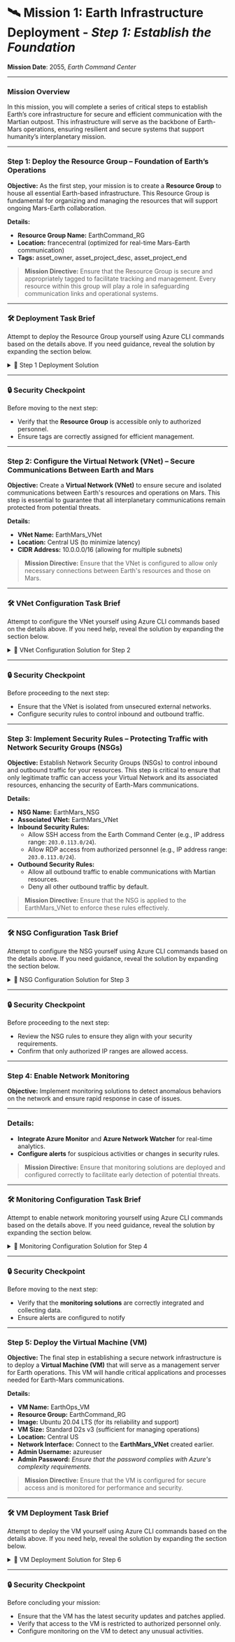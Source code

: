 # 🛰️ **Mission 1: Earth Infrastructure Deployment** - _Step 1: Establish the Foundation_

**Mission Date**: 2055, _Earth Command Center_

---

### **Mission Overview**

In this mission, you will complete a series of critical steps to establish Earth’s core infrastructure for secure and efficient communication with the Martian outpost. This infrastructure will serve as the backbone of Earth-Mars operations, ensuring resilient and secure systems that support humanity’s interplanetary mission.

---

### **Step 1: Deploy the Resource Group – Foundation of Earth’s Operations**

**Objective:** As the first step, your mission is to create a **Resource Group** to house all essential Earth-based infrastructure. This Resource Group is fundamental for organizing and managing the resources that will support ongoing Mars-Earth collaboration.

**Details:**

- **Resource Group Name:** EarthCommand_RG
- **Location:** francecentral (optimized for real-time Mars-Earth communication)
- **Tags:** asset_owner, asset_project_desc, asset_project_end

> **Mission Directive:** Ensure that the Resource Group is secure and appropriately tagged to facilitate tracking and management. Every resource within this group will play a role in safeguarding communication links and operational systems.

---

### **🛠️ Deployment Task Brief**

Attempt to deploy the Resource Group yourself using Azure CLI commands based on the details above. If you need guidance, reveal the solution by expanding the section below.

<details>
  <summary>🚀 Step 1 Deployment Solution</summary>

1. **Authenticate to Azure CLI:**
   Begin by establishing a secure session with Azure:

   ```bash
   az login
   ```

2. **Create the Resource Group:** Use the Azure CLI to deploy your Resource Group:

   ```bash
   az group create --name EarthCommand_RG --location centralus --tags Mission=Phoenix Priority=Alpha
   ```

3. **Confirm Deployment:** Verify the Resource Group’s status to ensure successful deployment:
`bash
     az group show --name EarthCommand_RG
     `
</details>

---

### **🔒 Security Checkpoint**

Before moving to the next step:

- Verify that the **Resource Group** is accessible only to authorized personnel.
- Ensure tags are correctly assigned for efficient management.

---

### **Step 2: Configure the Virtual Network (VNet) – Secure Communications Between Earth and Mars**

**Objective:** Create a **Virtual Network (VNet)** to ensure secure and isolated communications between Earth's resources and operations on Mars. This step is essential to guarantee that all interplanetary communications remain protected from potential threats.

**Details:**

- **VNet Name:** EarthMars_VNet
- **Location:** Central US (to minimize latency)
- **CIDR Address:** 10.0.0.0/16 (allowing for multiple subnets)

> **Mission Directive:** Ensure that the VNet is configured to allow only necessary connections between Earth's resources and those on Mars.

---

### **🛠️ VNet Configuration Task Brief**

Attempt to configure the VNet yourself using Azure CLI commands based on the details above. If you need help, reveal the solution by expanding the section below.

<details>
  <summary>🚀 VNet Configuration Solution for Step 2</summary>

1. **Create the Virtual Network:** Use Azure CLI to create the VNet:

   ```bash
   az network vnet create --name EarthMars_VNet --resource-group EarthCommand_RG --location centralus --address-prefix 10.0.0.0/16
   ```

2. **Verify the VNet Configuration:** Ensure that the VNet was created successfully:
   ```bash
   az network vnet show --name EarthMars_VNet --resource-group EarthCommand_RG
   ```

</details>

---

### **🔒 Security Checkpoint**

Before proceeding to the next step:

- Ensure that the VNet is isolated from unsecured external networks.
- Configure security rules to control inbound and outbound traffic.

---

### **Step 3: Implement Security Rules – Protecting Traffic with Network Security Groups (NSGs)**

**Objective:** Establish Network Security Groups (NSGs) to control inbound and outbound traffic for your resources. This step is critical to ensure that only legitimate traffic can access your Virtual Network and its associated resources, enhancing the security of Earth-Mars communications.

**Details:**

- **NSG Name:** EarthMars_NSG
- **Associated VNet:** EarthMars_VNet
- **Inbound Security Rules:**
  - Allow SSH access from the Earth Command Center (e.g., IP address range: `203.0.113.0/24`).
  - Allow RDP access from authorized personnel (e.g., IP address range: `203.0.113.0/24`).
- **Outbound Security Rules:**
  - Allow all outbound traffic to enable communications with Martian resources.
  - Deny all other outbound traffic by default.

> **Mission Directive:** Ensure that the NSG is applied to the EarthMars_VNet to enforce these rules effectively.

---

### **🛠️ NSG Configuration Task Brief**

Attempt to configure the NSG yourself using Azure CLI commands based on the details above. If you need guidance, reveal the solution by expanding the section below.

<details>
  <summary>🚀 NSG Configuration Solution for Step 3</summary>

1. **Create the Network Security Group:** Use Azure CLI to create the NSG:

   ```bash
   az network nsg create --resource-group EarthCommand_RG --name EarthMars_NSG --location centralus
   ```

2. **Define Inbound Security Rules:** Configure rules to allow SSH and RDP access:

   ```bash
   az network nsg rule create --resource-group EarthCommand_RG --nsg-name EarthMars_NSG --name Allow-SSH --protocol tcp --priority 100 --destination-port-range 22 --source-address-prefix 203.0.113.0/24 --access Allow --direction Inbound
   ```

   ```bash
   az network nsg rule create --resource-group EarthCommand_RG --nsg-name EarthMars_NSG --name Allow-RDP --protocol tcp --priority 110 --destination-port-range 3389 --source-address-prefix 203.0.113.0/24 --access Allow --direction Inbound
   ```

3. **Define Outbound Security Rules:** Allow all outbound traffic while denying all others:

   ```bash
   az network nsg rule create --resource-group EarthCommand_RG --nsg-name EarthMars_NSG --name Allow-All-Outbound --protocol '*' --priority 100 --access Allow --direction Outbound
   ```

   ```bash
   az network nsg rule create --resource-group EarthCommand_RG --nsg-name EarthMars_NSG --name Deny-All-Outbound --protocol '*' --priority 200 --access Deny --direction Outbound
   ```

4. **Associate the NSG with the VNet:** Apply the NSG to the EarthMars_VNet:

   ```bash
   az network vnet update --resource-group EarthCommand_RG --name EarthMars_VNet --network-security-group EarthMars_NSG
   ```

5. **Verify NSG Configuration:** Check that the NSG has been correctly applied:
   ```bash
   az network nsg show --resource-group EarthCommand_RG --name EarthMars_NSG
   ```

</details>

---

### **🔒 Security Checkpoint**

Before proceeding to the next step:

- Review the NSG rules to ensure they align with your security requirements.
- Confirm that only authorized IP ranges are allowed access.

---

### **Step 4: Enable Network Monitoring**

**Objective:** Implement monitoring solutions to detect anomalous behaviors on the network and ensure rapid response in case of issues.

---

### **Details:**

- **Integrate Azure Monitor** and **Azure Network Watcher** for real-time analytics.
- **Configure alerts** for suspicious activities or changes in security rules.

> **Mission Directive:** Ensure that monitoring solutions are deployed and configured correctly to facilitate early detection of potential threats.

---

### **🛠️ Monitoring Configuration Task Brief**

Attempt to enable network monitoring yourself using Azure CLI commands based on the details above. If you need guidance, reveal the solution by expanding the section below.

<details>
  <summary>🚀 Monitoring Configuration Solution for Step 4</summary>

1. **Create a Log Analytics Workspace:** This workspace will be used to collect and analyze monitoring data.

   ```bash
   az monitor log-analytics workspace create --resource-group EarthCommand_RG --workspace-name EarthMars_Workspace --location centralus
   ```

2. **Enable Azure Network Watcher:** This service will help monitor and diagnose network issues.

   ```bash
   az network watcher create --resource-group EarthCommand_RG --location centralus
   ```

3. **Set Up Alerts for Suspicious Activities:** Create an alert rule for specific metrics or logs.
   ```bash
   az monitor metrics alert create --resource-group EarthCommand_RG --name HighCPUAlert --scopes <VM_ID> --condition "avg Percentage CPU > 80" --description "Alert when CPU exceeds 80%" --action <ActionGroup_ID> --window-size 5m --evaluation-frequency 1m
   ```

> **Note:** Replace `<VM_ID>` and `<ActionGroup_ID>` with the appropriate IDs for your resources and action group.

</details>

---

### **🔒 Security Checkpoint**

Before moving to the next step:

- Verify that the **monitoring solutions** are correctly integrated and collecting data.
- Ensure alerts are configured to notify

---

### **Step 5: Deploy the Virtual Machine (VM)**

**Objective:** The final step in establishing a secure network infrastructure is to deploy a **Virtual Machine (VM)** that will serve as a management server for Earth operations. This VM will handle critical applications and processes needed for Earth-Mars communications.

**Details:**

- **VM Name:** EarthOps_VM
- **Resource Group:** EarthCommand_RG
- **Image:** Ubuntu 20.04 LTS (for its reliability and support)
- **VM Size:** Standard D2s v3 (sufficient for managing operations)
- **Location:** Central US
- **Network Interface:** Connect to the **EarthMars_VNet** created earlier.
- **Admin Username:** azureuser
- **Admin Password:** _Ensure that the password complies with Azure's complexity requirements._

> **Mission Directive:** Ensure that the VM is configured for secure access and is monitored for performance and security.

---

### **🛠️ VM Deployment Task Brief**

Attempt to deploy the VM yourself using Azure CLI commands based on the details above. If you need help, reveal the solution by expanding the section below.

<details>
  <summary>🚀 VM Deployment Solution for Step 6</summary>

1. **Create the Virtual Network Interface:** Before creating the VM, set up a network interface that connects to the VNet:

   ```bash
   az network nic create --resource-group EarthCommand_RG --name EarthOps_NIC --vnet-name EarthMars_VNet --subnet default
   ```

2. **Deploy the Virtual Machine:** Use Azure CLI to create the VM with the specified configuration:

   ```bash
   az vm create --resource-group EarthCommand_RG --name EarthOps_VM --image UbuntuLTS --size Standard_D2s_v3 --admin-username azureuser --admin-password '<YourComplexPassword>' --nics EarthOps_NIC --location centralus
   ```

3. **Open Required Ports:** Allow SSH access to the VM:

   ```bash
   az vm open-port --port 22 --resource-group EarthCommand_RG --name EarthOps_VM
   ```

4. **Verify VM Deployment:** Check the status of the VM to ensure it was created successfully:
   ```bash
   az vm show --resource-group EarthCommand_RG --name EarthOps_VM
   ```

</details>

---

### **🔒 Security Checkpoint**

Before concluding your mission:

- Ensure that the VM has the latest security updates and patches applied.
- Verify that access to the VM is restricted to authorized personnel only.
- Configure monitoring on the VM to detect any unusual activities.
